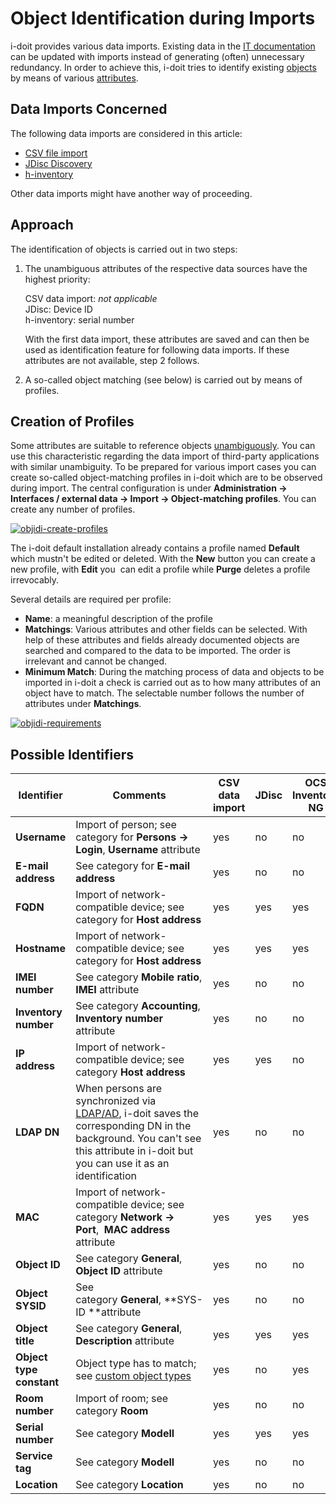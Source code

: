 # Object Identification during Imports

i-doit provides various data imports. Existing data in the [IT documentation](../glossary.md) can be updated with imports instead of generating (often) unnecessary redundancy. In order to achieve this, i-doit tries to identify existing [objects](../basics/structure-of-the-it-documentation.md) by means of various [attributes](../basics/structure-of-the-it-documentation.md).

Data Imports Concerned
----------------------

The following data imports are considered in this article:

*   [CSV file import](./csv-data-import/index.md)
*   [JDisc Discovery](jdisc-discovery.md)
*   [h-inventory](h-inventory.md)

Other data imports might have another way of proceeding.

Approach
--------

The identification of objects is carried out in two steps:

1.  The unambiguous attributes of the respective data sources have the highest priority:  
      
    CSV data import: _not applicable_  
    JDisc: Device ID  
    h-inventory: serial number  
      
    With the first data import, these attributes are saved and can then be used as identification feature for following data imports. If these attributes are not available, step 2 follows.
    
2.  A so-called object matching (see below) is carried out by means of profiles.

Creation of Profiles
--------------------

Some attributes are suitable to reference objects [unambiguously](../basics/unique-references.md). You can use this characteristic regarding the data import of third-party applications with similar unambiguity. To be prepared for various import cases you can create so-called object-matching profiles in i-doit which are to be observed during import. The central configuration is under **Administration → Interfaces / external data → Import → Object-matching profiles**. You can create any number of profiles.

[![objidi-create-profiles](../assets/images/en/consolidate-data/object-identification-during-imports/1-oidi.png)](../assets/images/en/consolidate-data/object-identification-during-imports/1-oidi.png)

The i-doit default installation already contains a profile named **Default** which mustn't be edited or deleted. With the **New** button you can create a new profile, with **Edit** you  can edit a profile while **Purge** deletes a profile irrevocably.

Several details are required per profile:

*   **Name**: a meaningful description of the profile
*   **Matchings**: Various attributes and other fields can be selected. With help of these attributes and fields already documented objects are searched and compared to the data to be imported. The order is irrelevant and cannot be changed.
*   **Minimum Match**: During the matching process of data and objects to be imported in i-doit a check is carried out as to how many attributes of an object have to match. The selectable number follows the number of attributes under **Matchings**.

[![objidi-requirements](../assets/images/en/consolidate-data/object-identification-during-imports/2-oidi.png)](../assets/images/en/consolidate-data/object-identification-during-imports/2-oidi.png)

Possible Identifiers
--------------------

| Identifier | Comments | CSV data import | JDisc | OCS Inventory NG | h-inventory |
| --- | --- | --- | --- | --- | --- |
| **Username** | Import of person; see category for **Persons → Login**, **Username** attribute | yes | no  | no  | no  |
| **E-mail address** | See category for **E-mail address** | yes | no  | no  | no  |
| **FQDN** | Import of network-compatible device; see category for **Host address** | yes | yes | yes | yes |
| **Hostname** | Import of network-compatible device; see category for **Host address** | yes | yes | yes | yes |
| **IMEI number** | See category **Mobile ratio**, **IMEI** attribute | yes | no  | no  | no  |
| **Inventory number** | See category **Accounting**, **Inventory number** attribute | yes | no  | no  | no  |
| **IP address** | Import of network-compatible device; see category **Host address** | yes | yes | no  | no  |
| **LDAP DN** | When persons are synchronized via [LDAP/AD](../user-authentication-and-management/ldap-directory/index.md), i-doit saves the corresponding DN in the background. You can't see this attribute in i-doit but you can use it as an identification | yes | no  | no  | no  |
| **MAC** | Import of network-compatible device; see category **Network → Port**,  **MAC address** attribute | yes | yes | yes | yes |
| **Object ID** | See category **General**, **Object ID** attribute | yes | no  | no  | no  |
| **Object SYSID** | See category **General**, **SYS-ID **attribute | yes | no  | no  | no  |
| **Object title** | See category **General**, **Description** attribute | yes | yes | yes | yes |
| **Object type constant** | Object type has to match; see [custom object types](../basics/custom-object-types.md) | yes | no  | yes | no  |
| **Room number** | Import of room; see category **Room** | yes | no  | no  | no  |
| **Serial number** | See category **Modell** | yes | yes | yes | yes |
| **Service tag** | See category **Modell** | yes | no  | no  | no  |
| **Location** | See category **Location** | yes | no  | no  | no  |
